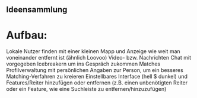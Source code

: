 ## Ideensammlung

# Aufbau: 

Lokale Nutzer finden mit einer kleinen Mapp und Anzeige wie weit man voneinander entfernt ist (ähnlich Loovoo)
Video- bzw. Nachrichten Chat mit vorgegeben Icebreakern um ins Gespräch zukommen
Matches
Profilverwaltung mit persönlichen Angaben zur Person, um ein besseres Matching-Verfahren zu kreieren
Einstellbares Interface (hell $ dunkel) und Features/Reiter hinzufügen oder entfernen (z.B. einen unbenötigten Reiter oder ein Feature, wie eine Suchleiste zu entfernen/hinzuzufügen)
